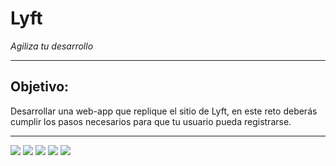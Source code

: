 # **Lyft**
_Agiliza tu desarrollo_

***
## Objetivo:
Desarrollar una web-app que replique el sitio de Lyft, en este reto deberás cumplir los pasos necesarios para que tu usuario pueda registrarse.
***
![](assets/images/.png)
![](assets/images/.png)
![](assets/images/.png)
![](assets/images/.png)
![](assets/images/.png)
